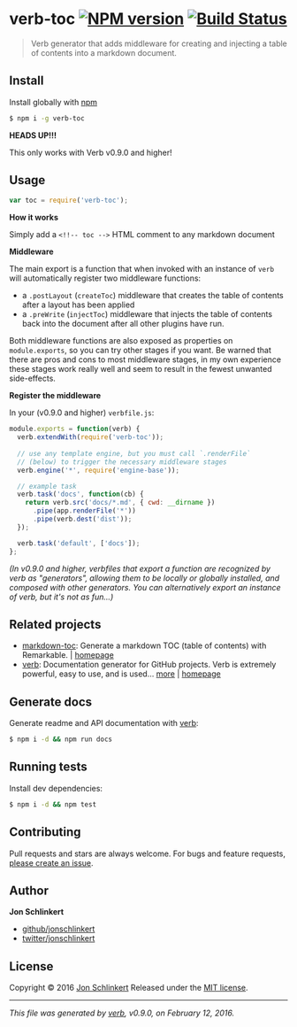 # verb-toc [![NPM version](https://img.shields.io/npm/v/verb-toc.svg)](https://www.npmjs.com/package/verb-toc) [![Build Status](https://img.shields.io/travis/jonschlinkert/verb-toc.svg)](https://travis-ci.org/jonschlinkert/verb-toc)

> Verb generator that adds middleware for creating and injecting a table of contents into a markdown document.

## Install

Install globally with [npm](https://www.npmjs.com/)

```sh
$ npm i -g verb-toc
```

**HEADS UP!!!**

This only works with Verb v0.9.0 and higher!

## Usage

```js
var toc = require('verb-toc');
```

**How it works**

Simply add a `<!!-- toc -->` HTML comment to any markdown document

**Middleware**

The main export is a function that when invoked with an instance of `verb` will automatically register two middleware functions:

* a `.postLayout` (`createToc`) middleware that creates the table of contents after a layout has been applied
* a `.preWrite` (`injectToc`) middleware that injects the table of contents back into the document after all other plugins have run.

Both middleware functions are also exposed as properties on `module.exports`, so you can try other stages if you want. Be warned that there are pros and cons to most middleware stages, in my own experience these stages work really well and seem to result in the fewest unwanted side-effects.

**Register the middleware**

In your (v0.9.0 and higher) `verbfile.js`:

```js
module.exports = function(verb) {
  verb.extendWith(require('verb-toc'));
  
  // use any template engine, but you must call `.renderFile` 
  // (below) to trigger the necessary middleware stages
  verb.engine('*', require('engine-base'));

  // example task
  verb.task('docs', function(cb) {
    return verb.src('docs/*.md', { cwd: __dirname })
      .pipe(app.renderFile('*'))
      .pipe(verb.dest('dist'));
  });

  verb.task('default', ['docs']);
};
```

_(In v0.9.0 and higher, verbfiles that export a function are recognized by verb as "generators", allowing them to be locally or globally installed, and composed with other generators. You can alternatively export an instance of verb, but it's not as fun...)_

## Related projects

* [markdown-toc](https://www.npmjs.com/package/markdown-toc): Generate a markdown TOC (table of contents) with Remarkable. | [homepage](https://github.com/jonschlinkert/markdown-toc)
* [verb](https://www.npmjs.com/package/verb): Documentation generator for GitHub projects. Verb is extremely powerful, easy to use, and is used… [more](https://www.npmjs.com/package/verb) | [homepage](https://github.com/verbose/verb)

## Generate docs

Generate readme and API documentation with [verb](https://github.com/verbose/verb):

```sh
$ npm i -d && npm run docs
```

## Running tests

Install dev dependencies:

```sh
$ npm i -d && npm test
```

## Contributing

Pull requests and stars are always welcome. For bugs and feature requests, [please create an issue](https://github.com/jonschlinkert/verb-toc/issues/new).

## Author

**Jon Schlinkert**

* [github/jonschlinkert](https://github.com/jonschlinkert)
* [twitter/jonschlinkert](http://twitter.com/jonschlinkert)

## License

Copyright © 2016 [Jon Schlinkert](https://github.com/jonschlinkert)
Released under the [MIT license](https://github.com/jonschlinkert/verb-toc/blob/master/LICENSE).

***

_This file was generated by [verb](https://github.com/verbose/verb), v0.9.0, on February 12, 2016._